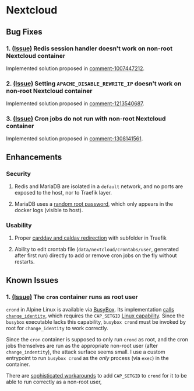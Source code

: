 # Nextcloud


## Bug Fixes

### 1. [(Issue)][redis issue] Redis session handler doesn't work on non-root Nextcloud container

Implemented solution proposed in [comment-1007447212](https://github.com/nextcloud/docker/issues/763#issuecomment-1007447212).

### 2. [(Issue)][apache issue] Setting `APACHE_DISABLE_REWRITE_IP` doesn't work on non-root Nextcloud container

Implemented solution proposed in [comment-1213540687](https://github.com/nextcloud/docker/issues/1494#issuecomment-1213540687).

### 3. [(Issue)][cron issue] Cron jobs do not run with non-root Nextcloud container

Implemented solution proposed in [comment-1308141561](https://github.com/nextcloud/docker/issues/1740#issuecomment-1308141561).


## Enhancements

### Security

1. Redis and MariaDB are isolated in a `default` network,
   and no ports are exposed to the host, nor to Traefik layer.

2. MariaDB uses a [random root password],
   which only appears in the docker logs (visible to host).

### Usability

1. Proper [carddav and caldav redirection](compose.labels.yml)
   with subfolder in Traefik

2. Ability to edit crontab file (`data/nextcloud/crontabs/user`, generated after first run)
   directly to add or remove cron jobs on the fly without restarts.


## Known Issues

### 1. [(Issue)][cron uid issue] The `cron` container runs as root user

`crond` in Alpine Linux is available via [BusyBox].
Its implementation [calls `change_identity`](https://github.com/mirror/busybox/blob/master/miscutils/crond.c#L686),
which requires the `CAP_SETGID` [Linux capability](https://man7.org/linux/man-pages/man7/capabilities.7.html).
Since the `busybox` executable lacks this capability,
`busybox crond` must be invoked by root for `change_identity` to work correctly.

Since the `cron` container is supposed to only run `crond` as root,
and the cron jobs themselves are run as the appropriate non-root user (after `change_indentity`),
the attack surface seems small.
I use a custom entrypoint to run `busybox crond` as the _only_ process (via `exec`) in the container.

There are [sophisticated workarounds](https://medium.com/@geekidea_81313/running-cron-jobs-as-non-root-on-alpine-linux-e5fa94827c34)
to add `CAP_SETGID` to `crond` for it to be able to run correctly as a non-root user, 


[apache issue]:         https://github.com/nextcloud/docker/issues/1494
[BusyBox]:              https://en.wikipedia.org/wiki/BusyBox
[cron issue]:           https://github.com/nextcloud/docker/issues/1740
[cron uid issue]:       https://github.com/gliderlabs/docker-alpine/issues/381
[random root password]: https://mariadb.com/kb/en/mariadb-docker-environment-variables/#mariadb_random_root_password-mysql_random_root_password
[redis issue]:          https://github.com/nextcloud/docker/issues/763